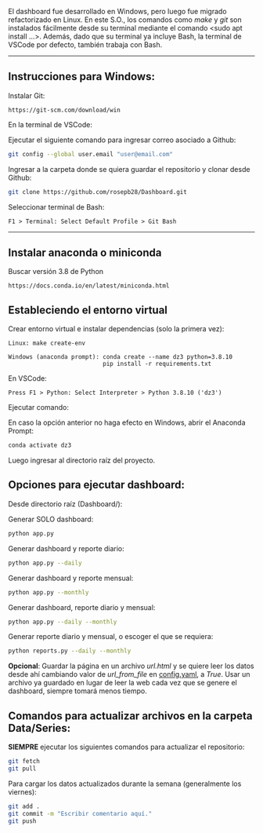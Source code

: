 El dashboard fue desarrollado en Windows, pero luego fue migrado refactorizado en Linux.
En este S.O., los comandos como *make* y *git* son instalados fácilmente desde
su terminal mediante el comando <sudo apt install ...>.
Además, dado que su terminal ya incluye Bash, la terminal de VSCode por defecto,
también trabaja con Bash.

------------------------------------------------------------------------------

## Instrucciones para Windows:

Instalar Git:
	
    https://git-scm.com/download/win

En la terminal de VSCode:

Ejecutar el siguiente comando para ingresar correo asociado a Github:

```bash
git config --global user.email "user@email.com"
```

Ingresar a la carpeta donde se quiera guardar el repositorio y clonar desde Github:
	
```bash
git clone https://github.com/rosepb28/Dashboard.git
```

Seleccionar terminal de Bash:

    F1 > Terminal: Select Default Profile > Git Bash
------------------------------------------------------------------------------

## Instalar anaconda o miniconda

Buscar versión 3.8 de Python

    https://docs.conda.io/en/latest/miniconda.html

## Estableciendo el entorno virtual

Crear entorno virtual e instalar dependencias (solo la primera vez):

    Linux: make create-env
    
    Windows (anaconda prompt): conda create --name dz3 python=3.8.10
                               pip install -r requirements.txt

En VSCode:

    Press F1 > Python: Select Interpreter > Python 3.8.10 ('dz3')

Ejecutar comando:

En caso la opción anterior no haga efecto en Windows, abrir el Anaconda Prompt:
```bash
conda activate dz3
```
Luego ingresar al directorio raíz del proyecto.
    
## Opciones para ejecutar dashboard:

Desde directorio raíz (Dashboard/):

Generar SOLO dashboard: 

```bash
python app.py
```

Generar dashboard y reporte diario: 

```bash
python app.py --daily
```

Generar dashboard y reporte mensual: 

```bash
python app.py --monthly
```

Generar dashboard, reporte diario y mensual: 

```bash
python app.py --daily --monthly
```
Generar reporte diario y mensual, o escoger el que se requiera: 

```bash
python reports.py --daily --monthly
```

**Opcional**: Guardar la página en un archivo *url.html* y se quiere leer los datos desde ahí cambiando valor de *url_from_file* en [config.yaml](config.yaml), a *True*.
Usar un archivo ya guardado en lugar de leer la web cada vez que se genere el dashboard, siempre tomará menos tiempo.

## Comandos para actualizar archivos en la carpeta Data/Series:

**SIEMPRE** ejecutar los siguientes comandos para actualizar el repositorio:

```bash
git fetch
git pull
```

Para cargar los datos actualizados durante la semana (generalmente los viernes):

```bash
git add .
git commit -m "Escribir comentario aquí."
git push
```